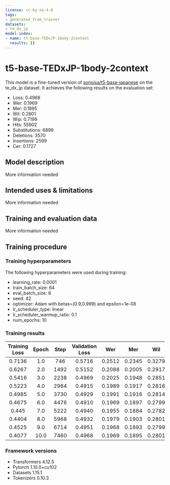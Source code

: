 ```yaml
---
license: cc-by-sa-4.0
tags:
- generated_from_trainer
datasets:
- te_dx_jp
model-index:
- name: t5-base-TEDxJP-1body-2context
  results: []
---
```


<!-- This model card has been generated automatically according to the information the Trainer had access to. You
should probably proofread and complete it, then remove this comment. -->

# t5-base-TEDxJP-1body-2context

This model is a fine-tuned version of [sonoisa/t5-base-japanese](https://huggingface.co/sonoisa/t5-base-japanese) on the te_dx_jp dataset.
It achieves the following results on the evaluation set:
- Loss: 0.4968
- Wer: 0.1969
- Mer: 0.1895
- Wil: 0.2801
- Wip: 0.7199
- Hits: 55902
- Substitutions: 6899
- Deletions: 3570
- Insertions: 2599
- Cer: 0.1727

## Model description

More information needed

## Intended uses & limitations

More information needed

## Training and evaluation data

More information needed

## Training procedure

### Training hyperparameters

The following hyperparameters were used during training:
- learning_rate: 0.0001
- train_batch_size: 64
- eval_batch_size: 8
- seed: 42
- optimizer: Adam with betas=(0.9,0.999) and epsilon=1e-08
- lr_scheduler_type: linear
- lr_scheduler_warmup_ratio: 0.1
- num_epochs: 10

### Training results

| Training Loss | Epoch | Step | Validation Loss | Wer    | Mer    | Wil    | Wip    | Hits  | Substitutions | Deletions | Insertions | Cer    |
|:-------------:|:-----:|:----:|:---------------:|:------:|:------:|:------:|:------:|:-----:|:-------------:|:---------:|:----------:|:------:|
| 0.7136        | 1.0   | 746  | 0.5716          | 0.2512 | 0.2345 | 0.3279 | 0.6721 | 54430 | 7249          | 4692      | 4731       | 0.2344 |
| 0.6267        | 2.0   | 1492 | 0.5152          | 0.2088 | 0.2005 | 0.2917 | 0.7083 | 55245 | 6949          | 4177      | 2732       | 0.2009 |
| 0.5416        | 3.0   | 2238 | 0.4969          | 0.2025 | 0.1948 | 0.2851 | 0.7149 | 55575 | 6871          | 3925      | 2646       | 0.1802 |
| 0.5223        | 4.0   | 2984 | 0.4915          | 0.1989 | 0.1917 | 0.2816 | 0.7184 | 55652 | 6826          | 3893      | 2481       | 0.1754 |
| 0.4985        | 5.0   | 3730 | 0.4929          | 0.1991 | 0.1916 | 0.2814 | 0.7186 | 55759 | 6828          | 3784      | 2603       | 0.1753 |
| 0.4675        | 6.0   | 4476 | 0.4910          | 0.1969 | 0.1897 | 0.2799 | 0.7201 | 55834 | 6859          | 3678      | 2534       | 0.1756 |
| 0.445         | 7.0   | 5222 | 0.4940          | 0.1955 | 0.1884 | 0.2782 | 0.7218 | 55881 | 6821          | 3669      | 2485       | 0.1712 |
| 0.4404        | 8.0   | 5968 | 0.4932          | 0.1979 | 0.1903 | 0.2801 | 0.7199 | 55881 | 6828          | 3662      | 2643       | 0.1742 |
| 0.4525        | 9.0   | 6714 | 0.4951          | 0.1968 | 0.1893 | 0.2799 | 0.7201 | 55939 | 6897          | 3535      | 2632       | 0.1740 |
| 0.4077        | 10.0  | 7460 | 0.4968          | 0.1969 | 0.1895 | 0.2801 | 0.7199 | 55902 | 6899          | 3570      | 2599       | 0.1727 |


### Framework versions

- Transformers 4.12.5
- Pytorch 1.10.0+cu102
- Datasets 1.15.1
- Tokenizers 0.10.3
